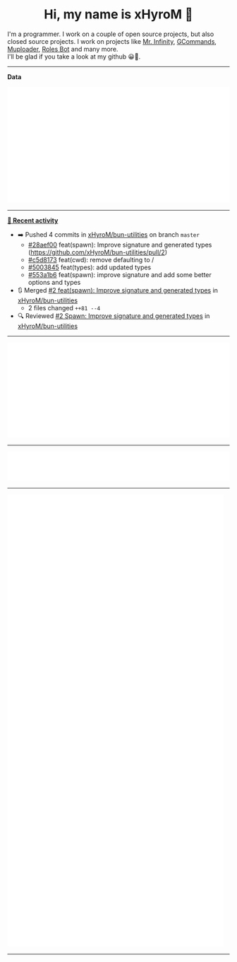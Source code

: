 <p align="center">
    <!-- <img src="https://avatars.githubusercontent.com/u/56601352" width="192" alt="hyro's pfp" /> -->
    <h1 align="center">Hi, my name is xHyroM 👋</h1>
</p>

I'm a programmer. I work on a couple of open source projects, but also closed source projects. I work on projects like [Mr. Infinity](https://discord.com/oauth2/authorize?client_id=720321585625694239&scope=bot%20applications.commands&permissions=8&redirect_uri=https://blobs.gq/imanager&prompt=consent&response_type=code), [GCommands](https://github.com/Garlic-Team/GCommands), [Muploader](https://github.com/xHyroM/Muploder), [Roles Bot](https://github.com/xHyroM/roles-bot) and many more.  
I'll be glad if you take a look at my github 😀👀.

___
**Data**

<img src="https://github.com/xHyroM/xHyroM/blob/master/.cache/base.svg">

___

**[📰 Recent activity](https://github.com/xHyroM)**
* ➡️ Pushed 4 commits in [xHyroM/bun-utilities](https://github.com/xHyroM/bun-utilities) on branch `master`
  * [#28aef00](https://github.com/xHyroM/bun-utilities/commit/28aef00) feat(spawn): Improve signature and generated types (https://github.com/xHyroM/bun-utilities/pull/2)
  * [#c5d8173](https://github.com/xHyroM/bun-utilities/commit/c5d8173) feat(cwd): remove defaulting to /
  * [#5003845](https://github.com/xHyroM/bun-utilities/commit/5003845) feat(types): add updated types
  * [#553a1b6](https://github.com/xHyroM/bun-utilities/commit/553a1b6) feat(spawn): improve signature and add some better options and types
* 🔃 Merged [#2 feat(spawn): Improve signature and generated types](https://github.com/xHyroM/bun-utilities/pull/2) in [xHyroM/bun-utilities](https://github.com/xHyroM/bun-utilities)
  * 2 files changed `++81 --4`
* 🔍 Reviewed [#2 Spawn: Improve signature and generated types](https://github.com/xHyroM/bun-utilities/pull/2) in [xHyroM/bun-utilities](https://github.com/xHyroM/bun-utilities)


___

<img src="https://github.com/xHyroM/xHyroM/blob/master/.cache/isocalendar.svg">

___

<img src="https://github.com/xHyroM/xHyroM/blob/master/.cache/languages.svg">

___

<img src="https://github.com/xHyroM/xHyroM/blob/master/.cache/achievements.svg">

___
